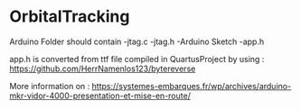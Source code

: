 # OrbitalTracking

Arduino Folder should contain
-jtag.c
-jtag.h
-Arduino Sketch
-app.h


app.h is converted from ttf file compiled in QuartusProject by using :
https://github.com/HerrNamenlos123/bytereverse

More information on :
https://systemes-embarques.fr/wp/archives/arduino-mkr-vidor-4000-presentation-et-mise-en-route/
